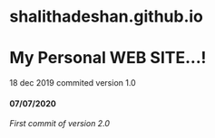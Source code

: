 # shalithadeshan.github.io
<h1>My Personal WEB SITE...!</h1>
<p>18 dec 2019 commited version 1.0</p>

<h4>07/07/2020</h4>
<em>First commit of version 2.0</em>
